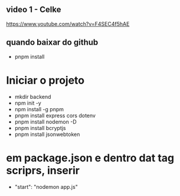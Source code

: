 ## video 1 - Celke
https://www.youtube.com/watch?v=F4SEC4f5hAE

## quando baixar do github
- pnpm install
  
# Iniciar o projeto
- mkdir backend
- npm init -y
- npm install -g pnpm
- pnpm install express cors dotenv
- pnpm install nodemon -D
- pnpm install bcryptjs
- pnpm install jsonwebtoken

# em package.json e dentro dat tag scriprs, inserir
- "start": "nodemon app.js"

